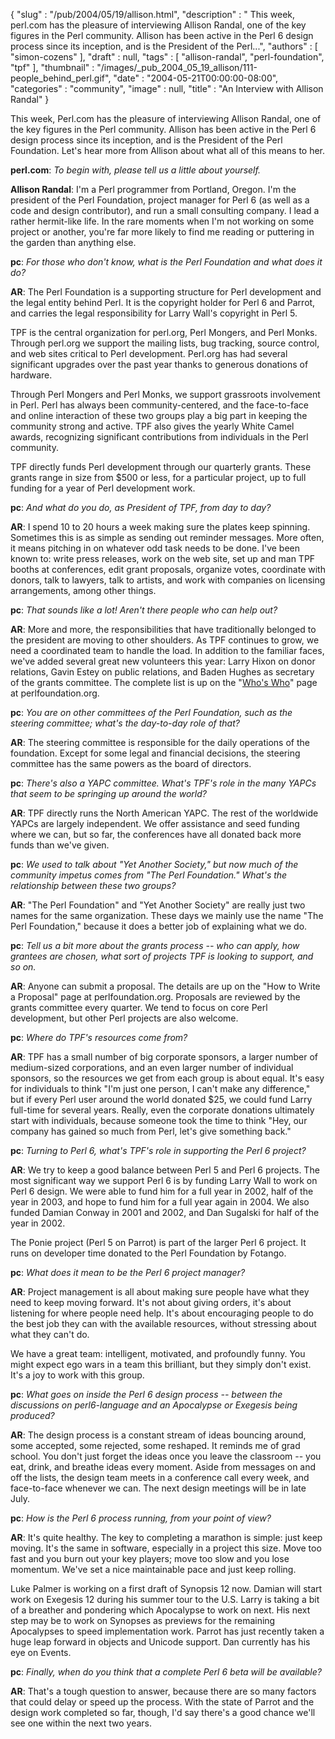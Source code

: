 {
   "slug" : "/pub/2004/05/19/allison.html",
   "description" : " This week, perl.com has the pleasure of interviewing Allison Randal, one of the key figures in the Perl community. Allison has been active in the Perl 6 design process since its inception, and is the President of the Perl...",
   "authors" : [
      "simon-cozens"
   ],
   "draft" : null,
   "tags" : [
      "allison-randal",
      "perl-foundation",
      "tpf"
   ],
   "thumbnail" : "/images/_pub_2004_05_19_allison/111-people_behind_perl.gif",
   "date" : "2004-05-21T00:00:00-08:00",
   "categories" : "community",
   "image" : null,
   "title" : "An Interview with Allison Randal"
}



This week, Perl.com has the pleasure of interviewing Allison Randal, one of the key figures in the Perl community. Allison has been active in the Perl 6 design process since its inception, and is the President of the Perl Foundation. Let's hear more from Allison about what all of this means to her.

**perl.com**: *To begin with, please tell us a little about yourself.*

**Allison Randal**: I'm a Perl programmer from Portland, Oregon. I'm the president of the Perl Foundation, project manager for Perl 6 (as well as a code and design contributor), and run a small consulting company. I lead a rather hermit-like life. In the rare moments when I'm not working on some project or another, you're far more likely to find me reading or puttering in the garden than anything else.

**pc**: *For those who don't know, what is the Perl Foundation and what does it do?*

**AR**: The Perl Foundation is a supporting structure for Perl development and the legal entity behind Perl. It is the copyright holder for Perl 6 and Parrot, and carries the legal responsibility for Larry Wall's copyright in Perl 5.

TPF is the central organization for perl.org, Perl Mongers, and Perl Monks. Through perl.org we support the mailing lists, bug tracking, source control, and web sites critical to Perl development. Perl.org has had several significant upgrades over the past year thanks to generous donations of hardware.

Through Perl Mongers and Perl Monks, we support grassroots involvement in Perl. Perl has always been community-centered, and the face-to-face and online interaction of these two groups play a big part in keeping the community strong and active. TPF also gives the yearly White Camel awards, recognizing significant contributions from individuals in the Perl community.

TPF directly funds Perl development through our quarterly grants. These grants range in size from $500 or less, for a particular project, up to full funding for a year of Perl development work.

**pc**: *And what do you do, as President of TPF, from day to day?*

**AR**: I spend 10 to 20 hours a week making sure the plates keep spinning. Sometimes this is as simple as sending out reminder messages. More often, it means pitching in on whatever odd task needs to be done. I've been known to: write press releases, work on the web site, set up and man TPF booths at conferences, edit grant proposals, organize votes, coordinate with donors, talk to lawyers, talk to artists, and work with companies on licensing arrangements, among other things.

**pc**: *That sounds like a lot! Aren't there people who can help out?*

**AR**: More and more, the responsibilities that have traditionally belonged to the president are moving to other shoulders. As TPF continues to grow, we need a coordinated team to handle the load. In addition to the familiar faces, we've added several great new volunteers this year: Larry Hixon on donor relations, Gavin Estey on public relations, and Baden Hughes as secretary of the grants committee. The complete list is up on the "[Who's Who](http://www.perlfoundation.org/who.html)" page at perlfoundation.org.

**pc**: *You are on other committees of the Perl Foundation, such as the steering committee; what's the day-to-day role of that?*

**AR**: The steering committee is responsible for the daily operations of the foundation. Except for some legal and financial decisions, the steering committee has the same powers as the board of directors.

**pc**: *There's also a YAPC committee. What's TPF's role in the many YAPCs that seem to be springing up around the world?*

**AR**: TPF directly runs the North American YAPC. The rest of the worldwide YAPCs are largely independent. We offer assistance and seed funding where we can, but so far, the conferences have all donated back more funds than we've given.

**pc**: *We used to talk about "Yet Another Society," but now much of the community impetus comes from "The Perl Foundation." What's the relationship between these two groups?*

**AR**: "The Perl Foundation" and "Yet Another Society" are really just two names for the same organization. These days we mainly use the name "The Perl Foundation," because it does a better job of explaining what we do.

**pc**: *Tell us a bit more about the grants process -- who can apply, how grantees are chosen, what sort of projects TPF is looking to support, and so on.*

**AR**: Anyone can submit a proposal. The details are up on the "How to Write a Proposal" page at perlfoundation.org. Proposals are reviewed by the grants committee every quarter. We tend to focus on core Perl development, but other Perl projects are also welcome.

**pc**: *Where do TPF's resources come from?*

**AR**: TPF has a small number of big corporate sponsors, a larger number of medium-sized corporations, and an even larger number of individual sponsors, so the resources we get from each group is about equal. It's easy for individuals to think "I'm just one person, I can't make any difference," but if every Perl user around the world donated $25, we could fund Larry full-time for several years. Really, even the corporate donations ultimately start with individuals, because someone took the time to think "Hey, our company has gained so much from Perl, let's give something back."

**pc**: *Turning to Perl 6, what's TPF's role in supporting the Perl 6 project?*

**AR**: We try to keep a good balance between Perl 5 and Perl 6 projects. The most significant way we support Perl 6 is by funding Larry Wall to work on Perl 6 design. We were able to fund him for a full year in 2002, half of the year in 2003, and hope to fund him for a full year again in 2004. We also funded Damian Conway in 2001 and 2002, and Dan Sugalski for half of the year in 2002.

The Ponie project (Perl 5 on Parrot) is part of the larger Perl 6 project. It runs on developer time donated to the Perl Foundation by Fotango.

**pc**: *What does it mean to be the Perl 6 project manager?*

**AR**: Project management is all about making sure people have what they need to keep moving forward. It's not about giving orders, it's about listening for where people need help. It's about encouraging people to do the best job they can with the available resources, without stressing about what they can't do.

We have a great team: intelligent, motivated, and profoundly funny. You might expect ego wars in a team this brilliant, but they simply don't exist. It's a joy to work with this group.

**pc**: *What goes on inside the Perl 6 design process -- between the discussions on *perl6-language* and an Apocalypse or Exegesis being produced?*

**AR**: The design process is a constant stream of ideas bouncing around, some accepted, some rejected, some reshaped. It reminds me of grad school. You don't just forget the ideas once you leave the classroom -- you eat, drink, and breathe ideas every moment. Aside from messages on and off the lists, the design team meets in a conference call every week, and face-to-face whenever we can. The next design meetings will be in late July.

**pc**: *How is the Perl 6 process running, from your point of view?*

**AR**: It's quite healthy. The key to completing a marathon is simple: just keep moving. It's the same in software, especially in a project this size. Move too fast and you burn out your key players; move too slow and you lose momentum. We've set a nice maintainable pace and just keep rolling.

Luke Palmer is working on a first draft of Synopsis 12 now. Damian will start work on Exegesis 12 during his summer tour to the U.S. Larry is taking a bit of a breather and pondering which Apocalypse to work on next. His next step may be to work on Synopses as previews for the remaining Apocalypses to speed implementation work. Parrot has just recently taken a huge leap forward in objects and Unicode support. Dan currently has his eye on Events.

**pc**: *Finally, when do you think that a complete Perl 6 beta will be available?*

**AR**: That's a tough question to answer, because there are so many factors that could delay or speed up the process. With the state of Parrot and the design work completed so far, though, I'd say there's a good chance we'll see one within the next two years.

